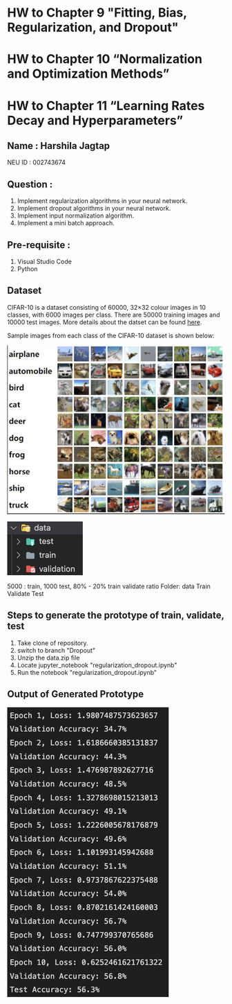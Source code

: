 # HW to Chapter 9 "Fitting, Bias, Regularization, and Dropout"
# HW to Chapter 10 “Normalization and Optimization Methods”
# HW to Chapter 11 “Learning Rates Decay and Hyperparameters”

## Name : Harshila Jagtap 

NEU ID : 002743674 

## Question :

1. Implement regularization algorithms in your neural network.
2. Implement dropout algorithms in your neural network.
3. Implement input normalization algorithm.
4. Implement a mini batch approach.

## Pre-requisite :

1. Visual Studio Code
2. Python

## Dataset
CIFAR-10 is a dataset consisting of 60000, 32×32 colour images in 10 classes, with 6000 images per class. There are 50000 training images and 10000 test images. More details about the datset can be found [here](https://www.cs.toronto.edu/~kriz/cifar.html).

Sample images from each class of the CIFAR-10 dataset is shown below:


![Dataset](https://github.com/harshilaNEU/Neural_Networks/blob/Training_Sets/Reference_Images/CIFAR-10_dataset.png)

![Dataset](https://github.com/harshilaNEU/Neural_Networks/blob/Dropout/Reference_Images/dataset.png)

5000 : train, 1000 test, 80% - 20% train validate ratio
Folder: data
Train
Validate
Test

## Steps to generate the prototype of train, validate, test

1. Take clone of repository.
2. switch to branch "Dropout"
3. Unzip the data.zip file
4. Locate jupyter_notebook "regularization_dropout.ipynb"
5. Run the notebook "regularization_dropout.ipynb"

## Output of Generated Prototype

![Output](https://github.com/harshilaNEU/Neural_Networks/blob/Dropout/Reference_Images/output.png)


